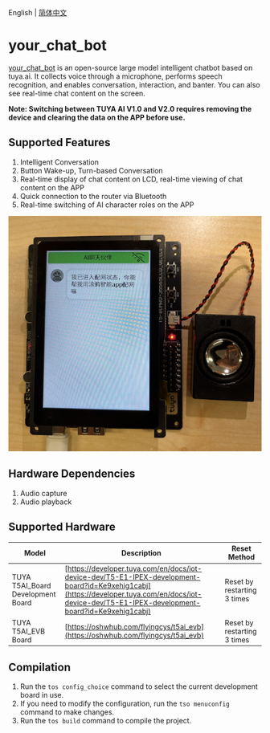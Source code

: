 English | [简体中文](./RAEDME_zh.md)

# your_chat_bot
[your_chat_bot](https://github.com/tuya/TuyaOpen/tree/master/apps/tuya.ai/your_chat_bot) is an open-source large model intelligent chatbot based on tuya.ai. It collects voice through a microphone, performs speech recognition, and enables conversation, interaction, and banter. You can also see real-time chat content on the screen.

**Note: Switching between TUYA AI V1.0 and V2.0 requires removing the device and clearing the data on the APP before use.**

## Supported Features

1. Intelligent Conversation
2. Button Wake-up, Turn-based Conversation
3. Real-time display of chat content on LCD, real-time viewing of chat content on the APP
4. Quick connection to the router via Bluetooth
5. Real-time switching of AI character roles on the APP

![](../../../docs/images/apps/your_chat_bot.png)

## Hardware Dependencies
1. Audio capture
2. Audio playback

## Supported Hardware
| Model | Description | Reset Method |
| --- | --- | --- |
| TUYA T5AI_Board Development Board | [https://developer.tuya.com/en/docs/iot-device-dev/T5-E1-IPEX-development-board?id=Ke9xehig1cabj](https://developer.tuya.com/en/docs/iot-device-dev/T5-E1-IPEX-development-board?id=Ke9xehig1cabj) | Reset by restarting 3 times |
| TUYA T5AI_EVB Board | [https://oshwhub.com/flyingcys/t5ai_evb](https://oshwhub.com/flyingcys/t5ai_evb) | Reset by restarting 3 times |

## Compilation
1. Run the `tos config_choice` command to select the current development board in use.
2. If you need to modify the configuration, run the `tso menuconfig` command to make changes.
3. Run the `tos build` command to compile the project.
